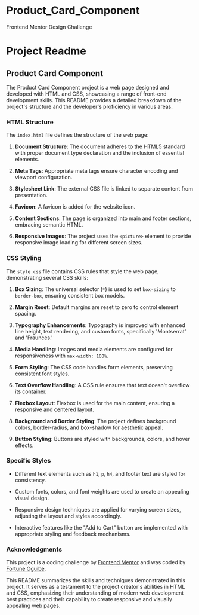 # Product_Card_Component
Frontend Mentor Design Challenge
# Project Readme

## Product Card Component

The Product Card Component project is a web page designed and developed with HTML and CSS, showcasing a range of front-end development skills. This README provides a detailed breakdown of the project's structure and the developer's proficiency in various areas.

### HTML Structure

The `index.html` file defines the structure of the web page:

1. **Document Structure**: The document adheres to the HTML5 standard with proper document type declaration and the inclusion of essential elements.

2. **Meta Tags**: Appropriate meta tags ensure character encoding and viewport configuration.

3. **Stylesheet Link**: The external CSS file is linked to separate content from presentation.

4. **Favicon**: A favicon is added for the website icon.

5. **Content Sections**: The page is organized into main and footer sections, embracing semantic HTML.

6. **Responsive Images**: The project uses the `<picture>` element to provide responsive image loading for different screen sizes.

### CSS Styling

The `style.css` file contains CSS rules that style the web page, demonstrating several CSS skills:

1. **Box Sizing**: The universal selector (`*`) is used to set `box-sizing` to `border-box`, ensuring consistent box models.

2. **Margin Reset**: Default margins are reset to zero to control element spacing.

3. **Typography Enhancements**: Typography is improved with enhanced line height, text rendering, and custom fonts, specifically 'Montserrat' and 'Fraunces.'

4. **Media Handling**: Images and media elements are configured for responsiveness with `max-width: 100%`.

5. **Form Styling**: The CSS code handles form elements, preserving consistent font styles.

6. **Text Overflow Handling**: A CSS rule ensures that text doesn't overflow its container.

7. **Flexbox Layout**: Flexbox is used for the main content, ensuring a responsive and centered layout.

8. **Background and Border Styling**: The project defines background colors, border-radius, and box-shadow for aesthetic appeal.

9. **Button Styling**: Buttons are styled with backgrounds, colors, and hover effects.

### Specific Styles

- Different text elements such as `h1`, `p`, `h4`, and footer text are styled for consistency.

- Custom fonts, colors, and font weights are used to create an appealing visual design.

- Responsive design techniques are applied for varying screen sizes, adjusting the layout and styles accordingly.

- Interactive features like the "Add to Cart" button are implemented with appropriate styling and feedback mechanisms.

### Acknowledgments

This project is a coding challenge by [Frontend Mentor](https://www.frontendmentor.io/challenges/product-preview-card-component-GO7UmttRfa) and was coded by [Fortune Oguibe](https://github.com/foguibe).

This README summarizes the skills and techniques demonstrated in this project. It serves as a testament to the project creator's abilities in HTML and CSS, emphasizing their understanding of modern web development best practices and their capability to create responsive and visually appealing web pages.
